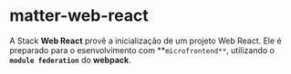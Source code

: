 # matter-web-react

A Stack **Web React** provê a inicialização de um projeto Web React. Ele é preparado para o esenvolvimento com **`microfrontend**`, utilizando o **`module federation`** do **webpack**.

